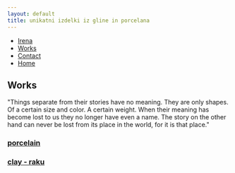 ```yaml
---
layout: default
title: unikatni izdelki iz gline in porcelana
---
```


<div class="container-fluid">
        <nav class="col-xs-12 col-sm-12 col-md-6 pull-right">
            <ul class="row">
                <a href="{{ site.baseurl }}{{ post.url }}/en/irena"><li class="col-xs-6 col-sm-4 col-md-3 top">Irena</li></a>
                <a href="{{ site.baseurl }}{{ post.url }}/en/works"><li class="col-xs-6 col-sm-4 col-md-3 top">Works</li></a>
                <a href="{{ site.baseurl }}{{ post.url }}/en/contact"><li class="col-xs-6 col-sm-4 col-md-3 top">Contact</li></a>
                <a href="{{ site.baseurl }}{{ post.url }}/en/"><li class="col-xs-6 col-sm-4 col-md-3 top">Home</li></a>
            </ul>
        </nav>  
</div>
<div class="container-fluid">
    <div class="cover-izdelki">
      <h2 class="naslov">Works</h2>
        <div class="opis">
           <p class="tekst text-center">
            "Things separate from their stories have no meaning. They are only shapes. Of a certain size and color. A certain weight. When their meaning has become lost to us they no longer have even a name. The story on the other hand can never be lost from its place in the world, for it is that place."
            </p>
        </div>
        <div class="row izdelki">
            <a class="link-more" href="{{ site.baseurl }}{{ post.url }}/en/porcelain">
                <div class="col-md-6 col-sm-12 col-xs-12 link-izdelki">
                    <h3>
                    porcelain
                    </h3>
        	    </div>
            </a>
            <a class="link-more" href="{{ site.baseurl }}{{ post.url }}/en/clay-raku">
                <div class="col-md-6 col-sm-12 col-xs-12 link-izdelki">
                    <h3>
                    clay - raku
                    </h3>
                </div>
            </a>
    	</div>
	</div>
</div>
